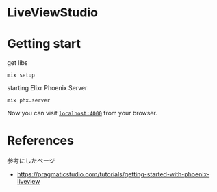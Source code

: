 # LiveViewStudio


# Getting start

get libs

```shell
mix setup
```

starting Elixr Phoenix Server

```shell
mix phx.server
```

Now you can visit [`localhost:4000`](http://localhost:4000) from your browser.

# References

参考にしたページ

- https://pragmaticstudio.com/tutorials/getting-started-with-phoenix-liveview

